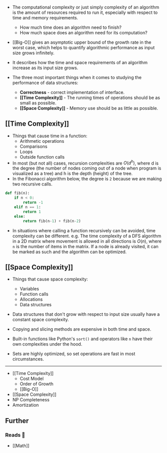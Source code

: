 - The computational complexity or just simply complexity of an algorithm is the amount of resources required to run it, especially with respect to time and memory requirements.
    - How much time does an algorithm need to finish?
    - How much space does an algorithm need for its computation?
- [[Big-O]] gives an asymptotic upper bound of the growth rate in the worst case, which helps to quantify algorithmic performance as input size grows infinitely.
- It describes how the time and space requirements of an algorithm increase as its input size grows.

- The three most important things when it comes to studying the performance of data structures:
    - **Correctness** - correct implementation of interface.
    - **[[Time Complexity]]** - The running times of operations should be as small as possible.
    - **[[Space Complexity]]** - Memory use should be as little as possible.

## [[Time Complexity]]

- Things that cause time in a function:
    - Arithmetic operations
    - Comparisons
    - Loops
    - Outside function calls
- In most (but not all) cases, recursion complexities are $O(d^h)$, where d is the degree (the number of nodes coming out of a node when program is visualized as a tree) and h is the depth (height) of the tree.
- In the Fibonacci algorithm below, the degree is `2` because we are making two recursive calls.

```python
def fib(n):
    if n < 0:
        return -1
    elif n == 1:
        return 1
    else:
        return fib(n-1) + fib(n-2)
```

- In situations where calling a function recursively can be avoided, time complexity can be different. e.g. The time complexity of a DFS algorithm in a 2D matrix where movement is allowed in all directions is $O(n)$, where `n` is the number of items in the matrix. If a node is already visited, it can be marked as such and the algorithm can be optimized.

## [[Space Complexity]]

- Things that cause space complexity:
    - Variables
    - Function calls
    - Allocations
    - Data structures

- Data structures that don't grow with respect to input size usually have a constant space complexity.
- Copying and slicing methods are expensive in both time and space.
- Built-in functions like Python's `sort()` and operators like `n` have their own complexities under the hood.
- Sets are highly optimized, so set operations are fast in most circumstances.

---

- [[Time Complexity]]
    - Cost Model
    - Order of Growth
    - [[Big-O]]
- [[Space Complexity]]
- NP Completeness
- Amortization

## Further

### Reads 📄

- [[Math]]
